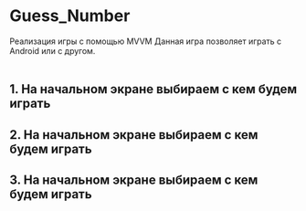 # Guess_Number
Реализация игры с помощью MVVM
Данная игра позволяет играть с Android или с другом.
<br/>
<br/>
## 1. На начальном экране выбираем с кем будем играть<br/>

## 2. На начальном экране выбираем с кем будем играть<br/>

## 3. На начальном экране выбираем с кем будем играть<br/>

